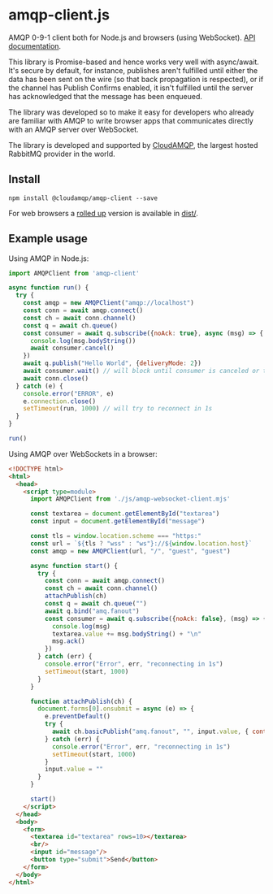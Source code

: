 # amqp-client.js

AMQP 0-9-1 client both for Node.js and browsers (using WebSocket). [API documentation](https://cloudamqp.github.io/amqp-client.js/).

This library is Promise-based and hence works very well with async/await. It's secure by default, for instance, publishes aren't fulfilled until either the data has been sent on the wire (so that back propagation is respected), or if the channel has Publish Confirms enabled, it isn't fulfilled until the server has acknowledged that the message has been enqueued.

The library was developed so to make it easy for developers who already are familiar with AMQP to write browser apps that communicates directly with an AMQP server over WebSocket.

The library is developed and supported by [CloudAMQP](https://www.cloudamqp.com), the largest hosted RabbitMQ provider in the world.

## Install

```shell
npm install @cloudamqp/amqp-client --save
```

For web browsers a [rolled up](https://www.rollupjs.org/) version is available in [dist/](dist/).

## Example usage

Using AMQP in Node.js:

```javascript
import AMQPClient from 'amqp-client'

async function run() {
  try {
    const amqp = new AMQPClient("amqp://localhost")
    const conn = await amqp.connect()
    const ch = await conn.channel()
    const q = await ch.queue()
    const consumer = await q.subscribe({noAck: true}, async (msg) => {
      console.log(msg.bodyString())
      await consumer.cancel()
    })
    await q.publish("Hello World", {deliveryMode: 2})
    await consumer.wait() // will block until consumer is canceled or throw an error if server closed channel/connection
    await conn.close()
  } catch (e) {
    console.error("ERROR", e)
    e.connection.close()
    setTimeout(run, 1000) // will try to reconnect in 1s
  }
}

run()
```

Using AMQP over WebSockets in a browser:

```html
<!DOCTYPE html>
<html>
  <head>
    <script type=module>
      import AMQPClient from './js/amqp-websocket-client.mjs'

      const textarea = document.getElementById("textarea")
      const input = document.getElementById("message")

      const tls = window.location.scheme === "https:"
      const url = `${tls ? "wss" : "ws"}://${window.location.host}`
      const amqp = new AMQPClient(url, "/", "guest", "guest")

      async function start() {
        try {
          const conn = await amqp.connect()
          const ch = await conn.channel()
          attachPublish(ch)
          const q = await ch.queue("")
          await q.bind("amq.fanout")
          const consumer = await q.subscribe({noAck: false}, (msg) => {
            console.log(msg)
            textarea.value += msg.bodyString() + "\n"
            msg.ack()
          })
        } catch (err) {
          console.error("Error", err, "reconnecting in 1s")
          setTimeout(start, 1000)
        }
      }

      function attachPublish(ch) {
        document.forms[0].onsubmit = async (e) => {
          e.preventDefault()
          try {
            await ch.basicPublish("amq.fanout", "", input.value, { contentType: "text/plain" })
          } catch (err) {
            console.error("Error", err, "reconnecting in 1s")
            setTimeout(start, 1000)
          }
          input.value = ""
        }
      }

      start()
    </script>
  </head>
  <body>
    <form>
      <textarea id="textarea" rows=10></textarea>
      <br/>
      <input id="message"/>
      <button type="submit">Send</button>
    </form>
  </body>
</html>
```
